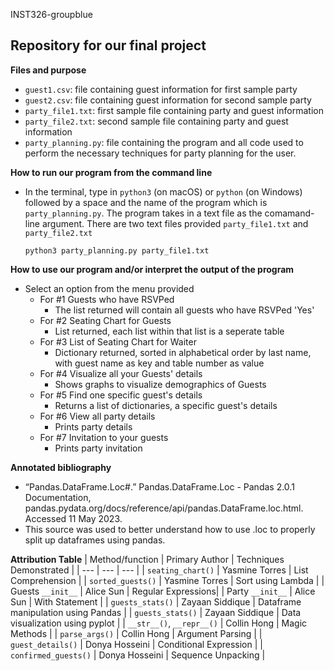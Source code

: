 INST326-groupblue

Repository for our final project
  -

**Files and purpose**
- `guest1.csv`: file containing guest information for first sample party
- `guest2.csv`: file containing guest information for second sample party 
- `party_file1.txt`: first sample file containing party and guest information 
- `party_file2.txt`: second sample file containing party and guest information
- `party_planning.py`: file containing the program and all code used to perform 
  the necessary techniques for party planning for the user. 

**How to run our program from the command line**
- In the terminal, type in `python3` (on macOS) or `python` (on Windows) 
followed by a space and the name of the program which is `party_planning.py`. 
The program takes in a text file as the comamand-line argument. 
There are two text files provided `party_file1.txt` and `party_file2.txt`

  `python3 party_planning.py party_file1.txt`

**How to use our program and/or interpret the output of the program**
- Select an option from the menu provided
  - For #1 Guests who have RSVPed
    - The list returned will contain all guests who have RSVPed 'Yes'
  - For #2 Seating Chart for Guests
    - List returned, each list within that list is a seperate table
  - For #3 List of Seating Chart for Waiter
    - Dictionary returned, sorted in alphabetical order by last name, 
    with guest name as key and table number as value
  - For #4 Visualize all your Guests' details
    - Shows graphs to visualize demographics of Guests
  - For #5 Find one specific guest's details
    - Returns a list of dictionaries, a specific guest's details
  - For #6 View all party details
    - Prints party details
  - For #7 Invitation to your guests
    - Prints party invitation

**Annotated bibliography** 
- “Pandas.DataFrame.Loc#.” Pandas.DataFrame.Loc - Pandas 2.0.1 Documentation, pandas.pydata.org/docs/reference/api/pandas.DataFrame.loc.html. Accessed 11 May 2023. 
- This source was used to better understand how to use .loc to properly split up dataframes using pandas.

**Attribution Table**
| Method/function | Primary Author | Techniques Demonstrated |
| --- | --- | --- |
| `seating_chart()` | Yasmine Torres | List Comprehension |
| `sorted_guests()` | Yasmine Torres | Sort using Lambda |
| Guests `__init__` | Alice Sun      | Regular Expressions|
| Party `__init__`  | Alice Sun      | With Statement |
| `guests_stats()` | Zayaan Siddique | Dataframe manipulation using Pandas |
| `guests_stats()` | Zayaan Siddique | Data visualization using pyplot |
| `__str__()`, `__repr__()` | Collin Hong | Magic Methods |
| `parse_args()` | Collin Hong | Argument Parsing |
| `guest_details()` | Donya Hosseini | Conditional Expression |
| `confirmed_guests()` | Donya Hosseini | Sequence Unpacking |
